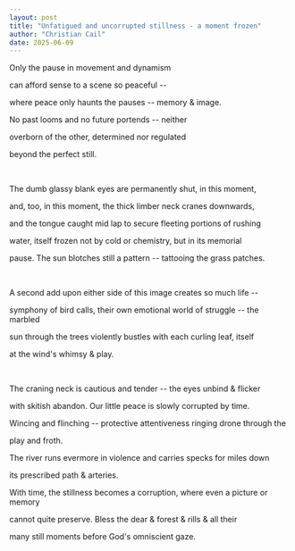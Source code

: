 ```yaml
---
layout: post
title: "Unfatigued and uncorrupted stillness - a moment frozen"
author: "Christian Cail"
date: 2025-06-09
---
```


Only the pause in movement and dynamism

can afford sense to a scene so peaceful -- 

where peace only haunts the pauses -- memory & image.

No past looms and no future portends -- neither

overborn of the other, determined nor regulated

beyond the perfect still.

<br>

The dumb glassy blank eyes are permanently shut, in this moment,

and, too, in this moment, the thick limber neck cranes downwards,

and the tongue caught mid lap to secure fleeting portions of rushing

water, itself frozen not by cold or chemistry, but in its memorial

pause. The sun blotches still a pattern -- tattooing the grass patches.

<br>

A second add upon either side of this image creates so much life --

symphony of bird calls, their own emotional world of struggle -- the marbled

sun through the trees violently bustles with each curling leaf, itself

at the wind's whimsy & play.

<br>

The craning neck is cautious and tender -- the eyes unbind & flicker

with skitish abandon. Our little peace is slowly corrupted by time.

Wincing and flinching -- protective attentiveness ringing drone through the 

play and froth.

The river runs evermore in violence and carries specks for miles down

its prescribed path & arteries.

With time, the stillness becomes a corruption, where even a picture or memory

cannot quite preserve. Bless the dear & forest & rills & all their

many still moments before God's omniscient gaze.
